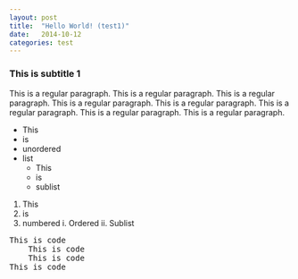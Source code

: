 ```yaml
---
layout: post
title:  "Hello World! (test1)"
date:   2014-10-12
categories: test
---
```

### This is subtitle 1

This is a regular paragraph. This is a regular paragraph. This is a regular paragraph. This is a regular paragraph. This is a regular paragraph. This is a regular paragraph. This is a regular paragraph. This is a regular paragraph.

- This
- is
- unordered
- list
	- This
	- is
	- sublist

1. This
2. is
3. numbered
	i. Ordered
	ii. Sublist


<pre>
This is code
	This is code
	This is code
This is code
</pre>




